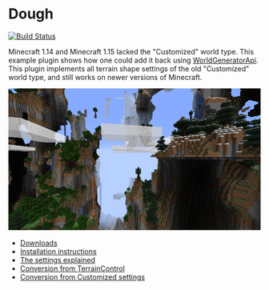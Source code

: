 # Dough

[![Build Status](https://travis-ci.com/rutgerkok/Dough.svg?branch=master)](https://travis-ci.com/rutgerkok/Dough)

Minecraft 1.14 and Minecraft 1.15 lacked the "Customized" world type. This example plugin shows how one could add it back using [WorldGeneratorApi](https://github.com/rutgerkok/WorldGeneratorApi). This plugin implements all terrain shape settings of the old "Customized" world type, and still works on newer versions of Minecraft.

![Screenshot](.github/screenshot.png)

* [Downloads](https://github.com/rutgerkok/Dough/releases)
* [Installation instructions](https://github.com/rutgerkok/Dough/wiki/Installation)
* [The settings explained](https://github.com/rutgerkok/Dough/wiki/Configuration)
* [Conversion from TerrainControl](https://github.com/rutgerkok/Dough/wiki/TerrainControl)
* [Conversion from Customized settings](https://githug.com/rutgerkok/Dough/wiki/Customized)

